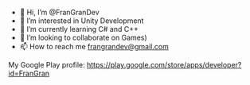- 👋 Hi, I’m @FranGranDev
- 👀 I’m interested in Unity Development
- 🌱 I’m currently learning C# and C++
- 💞️ I’m looking to collaborate on Games)
- 📫 How to reach me frangrandev@gmail.com

My Google Play profile:
https://play.google.com/store/apps/developer?id=FranGran
<!---
FranGranDev/FranGranDev is a ✨ special ✨ repository because its `README.md` (this file) appears on your GitHub profile.
You can click the Preview link to take a look at your changes.
--->

